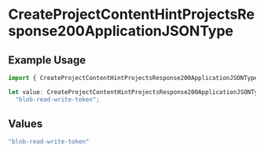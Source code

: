 # CreateProjectContentHintProjectsResponse200ApplicationJSONType

## Example Usage

```typescript
import { CreateProjectContentHintProjectsResponse200ApplicationJSONType } from "@vercel/sdk/models/createprojectop.js";

let value: CreateProjectContentHintProjectsResponse200ApplicationJSONType =
  "blob-read-write-token";
```

## Values

```typescript
"blob-read-write-token"
```